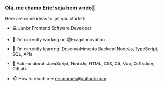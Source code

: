 ### Olá, me chamo Eric! seja bem vindo👋


Here are some ideas to get you started:

- 💻 Junior Frontend Software Developer

- 🔭 I’m currently working on @ExagoInnovation
- 🌱 I’m currently learning: Desenvolvimento Backend NodeJs, TypeScript, SQL, APIs
- 💬 Ask me about: JavaScript, NodeJs, HTML, CSS, Git, Vue, GitKraken, GitLab.
- 📫 How to reach me: ersmoraes@outlook.com

